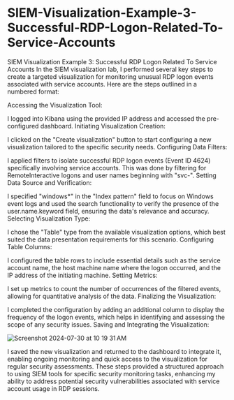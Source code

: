 # SIEM-Visualization-Example-3-Successful-RDP-Logon-Related-To-Service-Accounts
SIEM Visualization Example 3: Successful RDP Logon Related To Service Accounts
In the SIEM visualization lab, I performed several key steps to create a targeted visualization for monitoring unusual RDP logon events associated with service accounts. Here are the steps outlined in a numbered format:

Accessing the Visualization Tool:

I logged into Kibana using the provided IP address and accessed the pre-configured dashboard.
Initiating Visualization Creation:

I clicked on the "Create visualization" button to start configuring a new visualization tailored to the specific security needs.
Configuring Data Filters:

I applied filters to isolate successful RDP logon events (Event ID 4624) specifically involving service accounts. This was done by filtering for RemoteInteractive logons and user names beginning with "svc-".
Setting Data Source and Verification:

I specified "windows*" in the "Index pattern" field to focus on Windows event logs and used the search functionality to verify the presence of the user.name.keyword field, ensuring the data's relevance and accuracy.
Selecting Visualization Type:

I chose the "Table" type from the available visualization options, which best suited the data presentation requirements for this scenario.
Configuring Table Columns:

I configured the table rows to include essential details such as the service account name, the host machine name where the logon occurred, and the IP address of the initiating machine.
Setting Metrics:

I set up metrics to count the number of occurrences of the filtered events, allowing for quantitative analysis of the data.
Finalizing the Visualization:

I completed the configuration by adding an additional column to display the frequency of the logon events, which helps in identifying and assessing the scope of any security issues.
Saving and Integrating the Visualization:

![Screenshot 2024-07-30 at 10 19 31 AM](https://github.com/user-attachments/assets/bbd5e54a-866f-4bc1-8cfa-90ad264476fa)

I saved the new visualization and returned to the dashboard to integrate it, enabling ongoing monitoring and quick access to the visualization for regular security assessments.
These steps provided a structured approach to using SIEM tools for specific security monitoring tasks, enhancing my ability to address potential security vulnerabilities associated with service account usage in RDP sessions.
